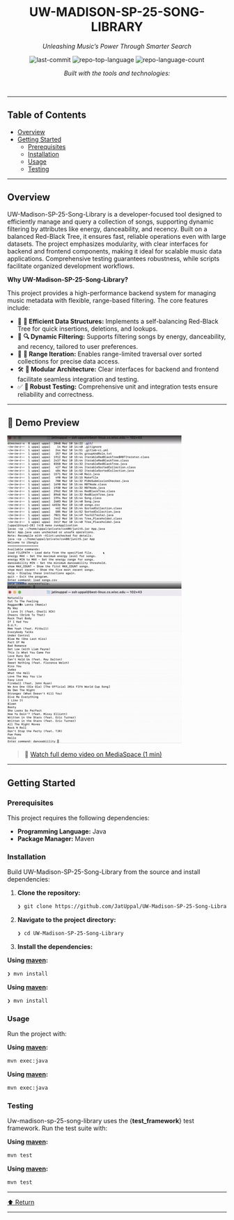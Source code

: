 <div id="top">

<!-- HEADER STYLE: CLASSIC -->
<div align="center">


# UW-MADISON-SP-25-SONG-LIBRARY

<em>Unleashing Music’s Power Through Smarter Search</em>

<!-- BADGES -->
<img src="https://img.shields.io/github/last-commit/JatUppal/UW-Madison-SP-25-Song-Library?style=flat&logo=git&logoColor=white&color=0080ff" alt="last-commit">
<img src="https://img.shields.io/github/languages/top/JatUppal/UW-Madison-SP-25-Song-Library?style=flat&color=0080ff" alt="repo-top-language">
<img src="https://img.shields.io/github/languages/count/JatUppal/UW-Madison-SP-25-Song-Library?style=flat&color=0080ff" alt="repo-language-count">

<em>Built with the tools and technologies:</em>


</div>
<br>

---

## Table of Contents

- [Overview](#overview)
- [Getting Started](#getting-started)
    - [Prerequisites](#prerequisites)
    - [Installation](#installation)
    - [Usage](#usage)
    - [Testing](#testing)

---

## Overview

UW-Madison-SP-25-Song-Library is a developer-focused tool designed to efficiently manage and query a collection of songs, supporting dynamic filtering by attributes like energy, danceability, and recency. Built on a balanced Red-Black Tree, it ensures fast, reliable operations even with large datasets. The project emphasizes modularity, with clear interfaces for backend and frontend components, making it ideal for scalable music data applications. Comprehensive testing guarantees robustness, while scripts facilitate organized development workflows.

**Why UW-Madison-SP-25-Song-Library?**

This project provides a high-performance backend system for managing music metadata with flexible, range-based filtering. The core features include:

- 🧩 **🧠 Efficient Data Structures:** Implements a self-balancing Red-Black Tree for quick insertions, deletions, and lookups.
- 🎯 **🔍 Dynamic Filtering:** Supports filtering songs by energy, danceability, and recency, tailored to user preferences.
- 🚀 **🔄 Range Iteration:** Enables range-limited traversal over sorted collections for precise data access.
- 🛠️ **🧩 Modular Architecture:** Clear interfaces for backend and frontend facilitate seamless integration and testing.
- ✅ **🧪 Robust Testing:** Comprehensive unit and integration tests ensure reliability and correctness.

---

## 🎥 Demo Preview

![Demo Preview 1](images/DemoPrev3.gif)
![Demo Preview 2](images/DemoPrev4.gif)

> 🔗 [Watch full demo video on MediaSpace (1 min)]([https://mediaspace.wisc.edu/media/CS400%20P2%20Demo/1_dvsuxgn2](https://mediaspace.wisc.edu/media/CS400%20P1%20Demo/1_k4nutf2w))

---

## Getting Started

### Prerequisites

This project requires the following dependencies:

- **Programming Language:** Java
- **Package Manager:** Maven

### Installation

Build UW-Madison-SP-25-Song-Library from the source and install dependencies:

1. **Clone the repository:**

    ```sh
    ❯ git clone https://github.com/JatUppal/UW-Madison-SP-25-Song-Library
    ```

2. **Navigate to the project directory:**

    ```sh
    ❯ cd UW-Madison-SP-25-Song-Library
    ```

3. **Install the dependencies:**

**Using [maven](https://maven.apache.org/):**

```sh
❯ mvn install
```
**Using [maven](https://maven.apache.org/):**

```sh
❯ mvn install
```

### Usage

Run the project with:

**Using [maven](https://maven.apache.org/):**

```sh
mvn exec:java
```
**Using [maven](https://maven.apache.org/):**

```sh
mvn exec:java
```

### Testing

Uw-madison-sp-25-song-library uses the {__test_framework__} test framework. Run the test suite with:

**Using [maven](https://maven.apache.org/):**

```sh
mvn test
```
**Using [maven](https://maven.apache.org/):**

```sh
mvn test
```

---

<div align="left"><a href="#top">⬆ Return</a></div>

---
